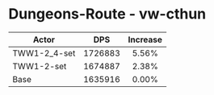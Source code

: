# Dungeons-Route - vw-cthun
| Actor | DPS | Increase |
|---|:---:|:---:|
|TWW1-2_4-set|1726883|5.56%|
|TWW1-2-set|1674887|2.38%|
|Base|1635916|0.00%|
